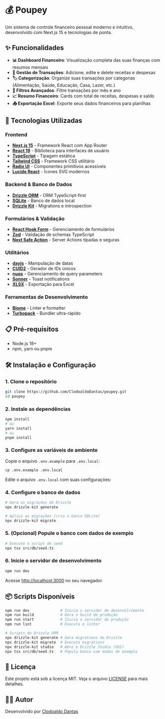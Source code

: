 # 💰 Poupey

Um sistema de controle financeiro pessoal moderno e intuitivo, desenvolvido com Next.js 15 e tecnologias de ponta.

## ✨ Funcionalidades

- **📊 Dashboard Financeiro**: Visualização completa das suas finanças com resumos mensais
- **💸 Gestão de Transações**: Adicione, edite e delete receitas e despesas
- **🏷️ Categorização**: Organize suas transações por categorias (Alimentação, Saúde, Educação, Casa, Lazer, etc.)
- **📅 Filtros Avançados**: Filtre transações por mês e ano
- **📈 Resumo Financeiro**: Cards com total de receitas, despesas e saldo
- **📤 Exportação Excel**: Exporte seus dados financeiros para planilhas

## 🚀 Tecnologias Utilizadas

### Frontend
- **[Next.js 15](https://nextjs.org/)** - Framework React com App Router
- **[React 19](https://react.dev/)** - Biblioteca para interfaces de usuário
- **[TypeScript](https://www.typescriptlang.org/)** - Tipagem estática
- **[Tailwind CSS](https://tailwindcss.com/)** - Framework CSS utilitário
- **[Radix UI](https://www.radix-ui.com/)** - Componentes primitivos acessíveis
- **[Lucide React](https://lucide.dev/)** - Ícones SVG modernos

### Backend & Banco de Dados
- **[Drizzle ORM](https://orm.drizzle.team/)** - ORM TypeScript-first
- **[SQLite](https://www.sqlite.org/)** - Banco de dados local
- **[Drizzle Kit](https://orm.drizzle.team/kit-docs/overview)** - Migrations e introspection

### Formulários & Validação
- **[React Hook Form](https://react-hook-form.com/)** - Gerenciamento de formulários
- **[Zod](https://zod.dev/)** - Validação de schemas TypeScript
- **[Next Safe Action](https://next-safe-action.dev/)** - Server Actions tipadas e seguras

### Utilitários
- **[dayjs](https://day.js.org/)** - Manipulação de datas
- **[CUID2](https://github.com/paralleldrive/cuid2)** - Gerador de IDs únicos
- **[nuqs](https://nuqs.47ng.com/)** - Gerenciamento de query parameters
- **[Sonner](https://sonner.emilkowal.ski/)** - Toast notifications
- **[XLSX](https://sheetjs.com/)** - Exportação para Excel

### Ferramentas de Desenvolvimento
- **[Biome](https://biomejs.dev/)** - Linter e formatter
- **[Turbopack](https://turbo.build/pack)** - Bundler ultra-rápido

## 📋 Pré-requisitos

- Node.js 18+ 
- npm, yarn ou pnpm

## 🛠️ Instalação e Configuração

### 1. Clone o repositório
```bash
git clone https://github.com/ClodoaldoDantas/poupey.git
cd poupey
```

### 2. Instale as dependências
```bash
npm install
# ou
yarn install
# ou
pnpm install
```

### 3. Configure as variáveis de ambiente
Copie o arquivo `.env.example` para `.env.local`:

```bash
cp .env.example .env.local
```

Edite o arquivo `.env.local` com suas configurações:

### 4. Configure o banco de dados
```bash
# Gera as migrações do Drizzle
npx drizzle-kit generate

# Aplica as migrações (cria o banco SQLite)
npx drizzle-kit migrate
```

### 5. (Opcional) Popule o banco com dados de exemplo
```bash
# Execute o script de seed
npx tsx src/db/seed.ts
```

### 6. Inicie o servidor de desenvolvimento
```bash
npm run dev
```

Acesse [http://localhost:3000](http://localhost:3000) no seu navegador.

## 📦 Scripts Disponíveis

```bash
npm run dev              # Inicia o servidor de desenvolvimento
npm run build            # Gera o build de produção
npm run start            # Inicia o servidor de produção
npm run lint             # Executa o linter

# Scripts do Drizzle ORM
npx drizzle-kit generate # Gera migrations do Drizzle
npx drizzle-kit migrate  # Executa migrations
npx drizzle-kit studio   # Abre o Drizzle Studio (GUI)
npx tsx src/db/seed.ts   # Popula banco com dados de exemplo
```

## 📝 Licença

Este projeto está sob a licença MIT. Veja o arquivo [LICENSE](LICENSE) para mais detalhes.

## 👨‍💻 Autor

Desenvolvido por [Clodoaldo Dantas](https://github.com/ClodoaldoDantas)
